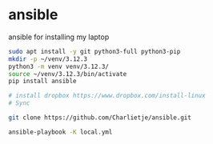 # ansible

ansible for installing my laptop

```sh
sudo apt install -y git python3-full python3-pip
mkdir -p ~/venv/3.12.3
python3 -m venv venv/3.12.3/
source ~/venv/3.12.3/bin/activate
pip install ansible

# install dropbox https://www.dropbox.com/install-linux
# Sync

git clone https://github.com/Charlietje/ansible.git

ansible-playbook -K local.yml
```
